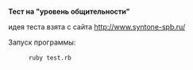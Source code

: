 **Тест на "уровень общительности"**

идея теста взята с сайта http://www.syntone-spb.ru/

Запуск программы:
<pre>
    <code> ruby test.rb
    </code>
</pre>
